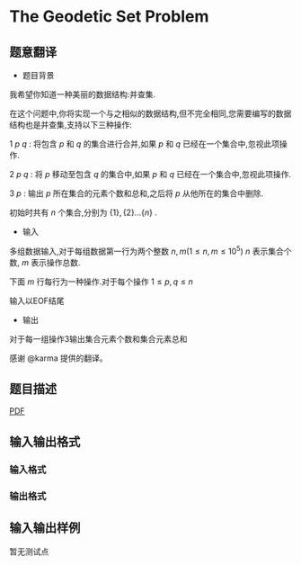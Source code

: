 # The Geodetic Set Problem

## 题意翻译

- 题目背景

我希望你知道一种美丽的数据结构:并查集.

在这个问题中,你将实现一个与之相似的数据结构,但不完全相同,您需要编写的数据结构也是并查集,支持以下三种操作:

1 $p$ $q$ : 将包含 $p$ 和 $q$ 的集合进行合并,如果 $p$ 和 $q$ 已经在一个集合中,忽视此项操作.

2 $p$ $q$ : 将 $p$ 移动至包含 $q$ 的集合中,如果 $p$ 和 $q$ 已经在一个集合中,忽视此项操作.

3 $p$ : 输出 $p$ 所在集合的元素个数和总和,之后将 $p$ 从他所在的集合中删除.

初始时共有 $n$ 个集合,分别为 $\{ 1\},\{ 2\}...\{ n\}$ .

- 输入

多组数据输入,对于每组数据第一行为两个整数 $n,m (1 \leq n,m \leq 10^5)$ $n$ 表示集合个数, $m$ 表示操作总数.

下面 $m$ 行每行为一种操作.对于每个操作 $1 \leq p,q \leq n$

输入以EOF结尾

- 输出

对于每一组操作3输出集合元素个数和集合元素总和

感谢 @karma 提供的翻译。

## 题目描述

[problemUrl]: https://uva.onlinejudge.org/index.php?option=com_onlinejudge&Itemid=8&category=246&page=show_problem&problem=3639

[PDF](https://uva.onlinejudge.org/external/11/p1198.pdf)

## 输入输出格式

### 输入格式

### 输出格式

## 输入输出样例

暂无测试点

